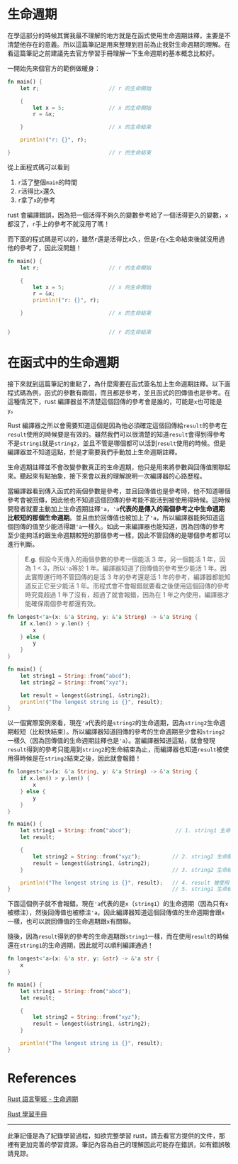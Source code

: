 <!-- 
date: 2024-01-23
update: 2024-01-23
Tag: 
    - Rust
    - 生命週期
-->

# 生命週期

在學這部分的時候其實我最不理解的地方就是在函式使用生命週期註釋，主要是不清楚他存在的意義。所以這篇筆記是用來整理到目前為止我對生命週期的理解。在看這篇筆記之前建議先去官方學習手冊理解一下生命週期的基本概念比較好。

一開始先來個官方的範例做暖身：

```rust
fn main() {
    let r;                      // r 的生命開始

    {
        let x = 5;              // x 的生命開始
        r = &x;         

    }                           // x 的生命結束

    println!("r: {}", r);

}                               // r 的生命結束

```

從上面程式碼可以看到

1.  `r`活了整個`main`的時間
2. `r`活得比`x`還久
3. `r`拿了`x`的參考

rust 會編譯錯誤，因為把一個活得不夠久的變數參考給了一個活得更久的變數，`x`都沒了，`r`手上的參考不就沒用了嗎！

而下面的程式碼是可以的，雖然`r`還是活得比`x`久，但是`r`在`x`生命結束後就沒用過他的參考了，因此沒問題！

```rust
fn main() {
    let r;                      // r 的生命開始

    {
        let x = 5;              // x 的生命開始
        r = &x;         
        println!("r: {}", r);

    }                           // x 的生命結束


}                               // r 的生命結束

```


# 在函式中的生命週期

接下來就到這篇筆記的重點了，為什麼需要在函式簽名加上生命週期註釋。以下面程式碼為例，函式的參數有兩個，而且都是參考，並且函式的回傳值也是參考。在這種情況下，rust 編譯器並不清楚這個回傳的參考會是誰的，可能是`x`也可能是`y`。

Rust 編譯器之所以會需要知道這個是因為他必須確定這個回傳給`result`的參考在`result`使用的時候要是有效的。雖然我們可以很清楚的知道`result`會得到得參考不是`string1`就是`string2`，並且不管是哪個都可以活到`result`使用的時候。但是編譯器並不知道這點，於是才需要我們手動加上生命週期註釋。

生命週期註釋並不會改變參數真正的生命週期，他只是用來將參數與回傳值關聯起來。聽起來有點抽象，接下來會以我的理解說明一次編譯器的心路歷程。

當編譯器看到傳入函式的兩個參數是參考，並且回傳值也是參考時，他不知道哪個參考會被回傳，因此他也不知道這個回傳的參考能不能活到被使用得時候。這時候開發者就要主動加上生命週期註釋`'a`，`'a`**代表的是傳入的兩個參考之中生命週期比較短的那個生命週期**。並且由於回傳值也被加上了`'a`，所以編譯器能夠知道這個回傳的值至少能活得跟`'a`一樣久。如此一來編譯器也能知道，因為回傳的參考至少能夠活的跟生命週期較短的那個參考一樣，因此不管回傳的是哪個參考都可以進行判斷。


>**E.g.** 假設今天傳入的兩個參數的參考一個能活 3 年，另一個能活 1 年，因為 1 < 3，所以`'a`等於 1 年。編譯器知道了回傳值的參考至少能活 1 年。因此實際運行時不管回傳的是活 3 年的參考還是活 1 年的參考，編譯器都能知道反正它至少能活 1 年。而程式會不會報錯就要看之後使用這個回傳的參考時究竟超過 1 年了沒有，超過了就會報錯，因為在 1 年之內使用，編譯器才能確保兩個參考都還有效。

    

```rust
fn longest<'a>(x: &'a String, y: &'a String) -> &'a String {
    if x.len() > y.len() {
        x
    } else {
        y
    }
}

fn main() {
    let string1 = String::from("abcd");
    let string2 = String::from("xyz");

    let result = longest(&string1, &string2);
    println!("The longest string is {}", result);
}
```

以一個實際案例來看，現在`'a`代表的是`string2`的生命週期，因為`string2`生命週期較短（比較快結束）。所以編譯器知道回傳的參考的生命週期至少會和`string2`一樣久（因為回傳值的生命週期註釋也是`'a`）。當編譯器知道這點，就會發現`result`得到的參考只能用到`string2`的生命結束為止，而編譯器也知道`result`被使用得時候是在`string2`結束之後，因此就會報錯！

```rust
fn longest<'a>(x: &'a String, y: &'a String) -> &'a String {
    if x.len() > y.len() {
        x
    } else {
        y
    }
}

fn main() {
    let string1 = String::from("abcd");              // 1. string1 生命開始
    let result;                            

    {
        let string2 = String::from("xyz");          // 2. string2 生命開始
        result = longest(&string1, &string2);   
    }                                               // 3. string2 生命結束

    println!("The longest string is {}", result);   // 4. result 被使用
}                                                   // 5. string1 生命結束
```

下面這個例子就不會報錯。現在`'a`代表的是`x`（`string1`）的生命週期（因為只有`x`被標注），然後回傳值也被標注`'a`，因此編譯器知道這個回傳值的生命週期會跟`x`一樣，也可以說回傳值的生命週期跟`x`有關聯。

隨後，因為`result`得到的參考的生命週期跟`string1`一樣，而在使用`result`的時候還在`string1`的生命週期，因此就可以順利編譯通過！

```rust
fn longest<'a>(x: &'a str, y: &str) -> &'a str {
    x
}

fn main() {
    let string1 = String::from("abcd");            
    let result;                            

    {
        let string2 = String::from("xyz");        
        result = longest(&string1, &string2);   
    }                                              

    println!("The longest string is {}", result);  
}                                                  
```

# References

[Rust 語言聖經 - 生命週期](https://course.rs/basic/lifetime.html)

[Rust 學習手冊](https://rust-lang.tw/book-tw/ch10-03-lifetime-syntax.html)

---
此筆記僅是為了紀錄學習過程，如欲完整學習 rust，請去看官方提供的文件，那裡有更加完善的學習資源。筆記內容為自己的理解因此可能存在錯誤，如有錯誤敬請見諒。